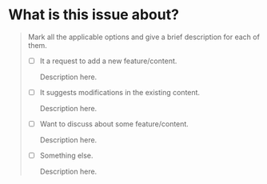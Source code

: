 # What is this issue about?

> Mark all the applicable options and give a brief description for each of them.
>
> * [ ] It a request to add a new feature/content.
>
>   Description here.
>
> * [ ] It suggests modifications in the existing content.
>
>   Description here.
>
> * [ ] Want to discuss about some feature/content.
>
>   Description here.
>
> * [ ] Something else.
>
>   Description here.

